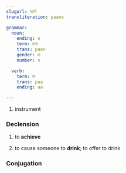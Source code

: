 ```yaml
---
slugurl: पाणो
transliteration: paano

grammar: 
  noun:
    ending: o
    term: पाण
    trans: paan
    gender: m
    number: s

  verb: 
    term: पा
    trans: paa
    ending: aa

---
```


<word-pos pos="noun">

<word-meanings>

1. instrument

   <word-eg>
   <template #mwr><b>पाणो</b> ला, म्हारे यो नल ठीक करणो है।</template>
   <template #mwrlatn>Paano laa, mhaare yo nal theek karno hai.</template>
   <template #en>Bring the <b>instrument</b>, I have to repair this tap.</template>
   </word-eg>

</word-meanings>

### Declension

<noun-decl :grammar="grammar" ></noun-decl>

</word-pos>

<word-pos pos="verb">

<word-meanings>

1. to **achieve** 

   <word-eg>
   <template #mwr> मूँ म्हारो गोल <b>पाईन</b> ईस रेऊँ।</template>
   <template #en>I will definitely <b>achieve</b> my goal.</template>
   </word-eg> 

2. to cause someone to **drink**; to offer to drink

   <word-eg> 
   <template #mwr>थाक्यातका ने पाणी <b>पाणो</b> पुण्य रो काम है।</template>
   <template #en>It is a merit to offer water to a tired person.</template>
   </word-eg>

</word-meanings>

### Conjugation

<verb-conj :grammar="grammar" ></verb-conj>

</word-pos>
